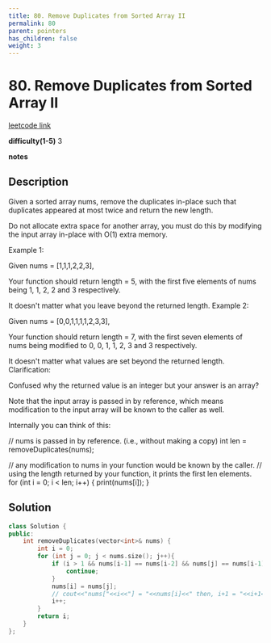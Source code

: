 ```yaml
---
title: 80. Remove Duplicates from Sorted Array II
permalink: 80
parent: pointers
has_children: false
weight: 3
---
```

# 80. Remove Duplicates from Sorted Array II
[leetcode link](https://leetcode.com/problems/remove-duplicates-from-sorted-array-ii/)

**difficulty(1-5)** 
3

**notes**   


## Description
Given a sorted array nums, remove the duplicates in-place such that duplicates appeared at most twice and return the new length.

Do not allocate extra space for another array, you must do this by modifying the input array in-place with O(1) extra memory.

Example 1:

Given nums = [1,1,1,2,2,3],

Your function should return length = 5, with the first five elements of nums being 1, 1, 2, 2 and 3 respectively.

It doesn't matter what you leave beyond the returned length.
Example 2:

Given nums = [0,0,1,1,1,1,2,3,3],

Your function should return length = 7, with the first seven elements of nums being modified to 0, 0, 1, 1, 2, 3 and 3 respectively.

It doesn't matter what values are set beyond the returned length.
Clarification:

Confused why the returned value is an integer but your answer is an array?

Note that the input array is passed in by reference, which means modification to the input array will be known to the caller as well.

Internally you can think of this:

// nums is passed in by reference. (i.e., without making a copy)
int len = removeDuplicates(nums);

// any modification to nums in your function would be known by the caller.
// using the length returned by your function, it prints the first len elements.
for (int i = 0; i < len; i++) {
    print(nums[i]);
}

## Solution
```c++
class Solution {
public:
    int removeDuplicates(vector<int>& nums) {
        int i = 0;
        for (int j = 0; j < nums.size(); j++){
            if (i > 1 && nums[i-1] == nums[i-2] && nums[j] == nums[i-1]){
                continue;
            }
            nums[i] = nums[j];
            // cout<<"nums["<<i<<"] = "<<nums[i]<<" then, i+1 = "<<i+1<<endl;
            i++;
        }
        return i;
    }
};
```

<!-- 
Default label
{: .label }

Blue label
{: .label .label-blue }

Stable
{: .label .label-green }

New release
{: .label .label-purple }

Coming soon
{: .label .label-yellow }

Deprecated
{: .label .label-red } -->
